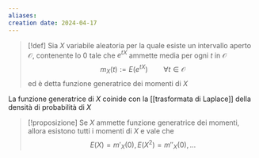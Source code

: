 ```yaml
---
aliases: 
creation date: 2024-04-17
---
```


>[!def]
>Sia $X$ variabile aleatoria per la quale esiste un intervallo aperto $\mathcal{O}$, contenente lo $0$ tale che $e^{tX}$ ammette media per ogni $t$ in $\mathcal{O}$
>$$m_{X}(t) := E(e^{tX})\qquad \forall t \in \mathcal{O}$$
>ed è detta funzione generatrice dei momenti di $X$

La funzione generatrice di $X$ coinide con la [[trasformata di Laplace]] della densità di probabilità di $X$


>[!proposizione]
>Se $X$ ammette funzione generatrice dei momenti, allora esistono tutti i momenti di $X$ e vale che
>$$ E(X) = m'_{X}(0), E(X^2) = m''_{X}(0),\dots $$